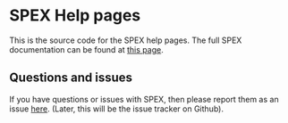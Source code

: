 # SPEX Help pages

This is the source code for the SPEX help pages. 
The full SPEX documentation can be found at 
[this page](http://var.sron.nl/SPEX-doc/spex-help-pages/index.html).


## Questions and issues

If you have questions or issues with SPEX, then
please report them as an issue [here](https://gitlab.sron.nl/asg/spex/spex-help-pages/issues).
(Later, this will be the issue tracker on Github).


 

